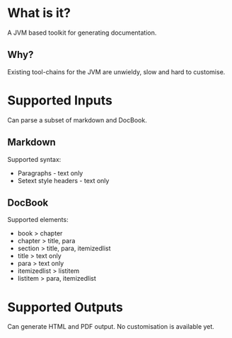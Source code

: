 
What is it?
===========
A JVM based toolkit for generating documentation.

Why?
----
Existing tool-chains for the JVM are unwieldy, slow and hard to customise.

Supported Inputs
================
Can parse a subset of markdown and DocBook.

Markdown
--------
Supported syntax:

* Paragraphs - text only
* Setext style headers - text only

DocBook
-------
Supported elements:

* book > chapter
* chapter > title, para
* section > title, para, itemizedlist
* title > text only
* para > text only
* itemizedlist > listitem
* listitem > para, itemizedlist

Supported Outputs
=================
Can generate HTML and PDF output. No customisation is available yet.
